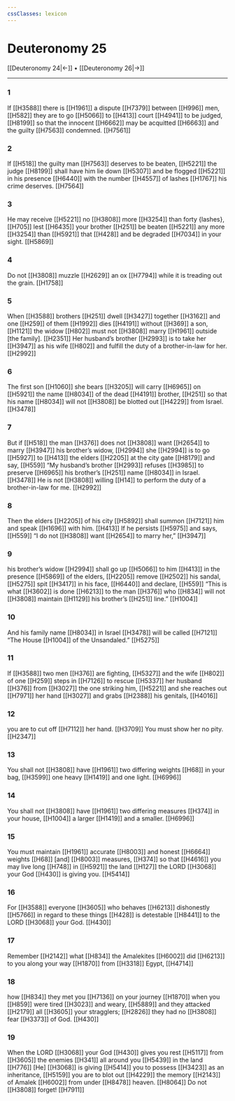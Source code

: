 ```yaml
---
cssClasses: lexicon
---
```


# Deuteronomy 25

[[Deuteronomy 24|←]] • [[Deuteronomy 26|→]]

---

### 1
If [[H3588]] there is [[H1961]] a dispute [[H7379]] between [[H996]] men, [[H582]] they are to go [[H5066]] to [[H413]] court [[H4941]] to be judged, [[H8199]] so that the innocent [[H6662]] may be acquitted [[H6663]] and the guilty [[H7563]] condemned. [[H7561]]

### 2
If [[H518]] the guilty man [[H7563]] deserves to be beaten, [[H5221]] the judge [[H8199]] shall have him lie down [[H5307]] and be flogged [[H5221]] in his presence [[H6440]] with the number [[H4557]] of lashes [[H1767]] his crime deserves. [[H7564]]

### 3
He may receive [[H5221]] no [[H3808]] more [[H3254]] than forty {lashes}, [[H705]] lest [[H6435]] your brother [[H251]] be beaten [[H5221]] any more [[H3254]] than [[H5921]] that [[H428]] and be degraded [[H7034]] in your sight. [[H5869]]

### 4
Do not [[H3808]] muzzle [[H2629]] an ox [[H7794]] while it is treading out the grain. [[H1758]]

### 5
When [[H3588]] brothers [[H251]] dwell [[H3427]] together [[H3162]] and one [[H259]] of them [[H1992]] dies [[H4191]] without [[H369]] a son, [[H1121]] the widow [[H802]] must not [[H3808]] marry [[H1961]] outside [the family]. [[H2351]] Her husband’s brother [[H2993]] is to take her [[H3947]] as his  wife [[H802]] and fulfill the duty of a brother-in-law for her. [[H2992]]

### 6
The first son [[H1060]] she bears [[H3205]] will carry [[H6965]] on [[H5921]] the name [[H8034]] of the dead [[H4191]] brother, [[H251]] so that his name [[H8034]] will not [[H3808]] be blotted out [[H4229]] from Israel. [[H3478]]

### 7
But if [[H518]] the man [[H376]] does not [[H3808]] want [[H2654]] to marry [[H3947]] his brother’s widow, [[H2994]] she [[H2994]] is to go [[H5927]] to [[H413]] the elders [[H2205]] at the city gate [[H8179]] and say, [[H559]] “My husband’s brother [[H2993]] refuses [[H3985]] to preserve [[H6965]] his brother’s [[H251]] name [[H8034]] in Israel. [[H3478]] He is not [[H3808]] willing [[H14]] to perform the duty of a brother-in-law for me. [[H2992]]

### 8
Then the elders [[H2205]] of his city [[H5892]] shall summon [[H7121]] him  and speak [[H1696]] with him. [[H413]] If he persists [[H5975]] and says, [[H559]] “I do not [[H3808]] want [[H2654]] to marry her,” [[H3947]]

### 9
his brother’s widow [[H2994]] shall go up [[H5066]] to him [[H413]] in the presence [[H5869]] of the elders, [[H2205]] remove [[H2502]] his sandal, [[H5275]] spit [[H3417]] in his face, [[H6440]] and declare, [[H559]] “This is what [[H3602]] is done [[H6213]] to the man [[H376]] who [[H834]] will not [[H3808]] maintain [[H1129]] his brother’s [[H251]] line.” [[H1004]]

### 10
And his family name [[H8034]] in Israel [[H3478]] will be called [[H7121]] “The House [[H1004]] of the Unsandaled.” [[H5275]]

### 11
If [[H3588]] two men [[H376]] are fighting, [[H5327]] and the wife [[H802]] of one [[H259]] steps in [[H7126]] to rescue [[H5337]] her husband [[H376]] from [[H3027]] the one striking him, [[H5221]] and she reaches out [[H7971]] her hand [[H3027]] and grabs [[H2388]] his genitals, [[H4016]]

### 12
you are to cut off [[H7112]] her hand. [[H3709]] You must show her no pity. [[H2347]]

### 13
You shall not [[H3808]] have [[H1961]] two differing weights [[H68]] in your bag, [[H3599]] one heavy [[H1419]] and one light. [[H6996]]

### 14
You shall not [[H3808]] have [[H1961]] two differing measures [[H374]] in your house, [[H1004]] a larger [[H1419]] and a smaller. [[H6996]]

### 15
You must maintain [[H1961]] accurate [[H8003]] and honest [[H6664]] weights [[H68]] [and] [[H8003]] measures, [[H374]] so that [[H4616]] you may live long [[H748]] in [[H5921]] the land [[H127]] the LORD [[H3068]] your God [[H430]] is giving you. [[H5414]]

### 16
For [[H3588]] everyone [[H3605]] who behaves [[H6213]] dishonestly [[H5766]] in regard to these things [[H428]] is detestable [[H8441]] to the LORD [[H3068]] your God. [[H430]]

### 17
Remember [[H2142]] what [[H834]] the Amalekites [[H6002]] did [[H6213]] to you  along your way [[H1870]] from [[H3318]] Egypt, [[H4714]]

### 18
how [[H834]] they met you [[H7136]] on your journey [[H1870]] when you [[H859]] were tired [[H3023]] and weary, [[H5889]] and they attacked [[H2179]] all [[H3605]] your stragglers; [[H2826]] they had no [[H3808]] fear [[H3373]] of God. [[H430]]

### 19
When the LORD [[H3068]] your God [[H430]] gives you rest [[H5117]] from [[H3605]] the enemies [[H341]] all around you [[H5439]] in the land [[H776]] [He] [[H3068]] is giving [[H5414]] you to possess [[H3423]] as an inheritance, [[H5159]] you are to blot out [[H4229]] the memory [[H2143]] of Amalek [[H6002]] from under [[H8478]] heaven. [[H8064]] Do not [[H3808]] forget! [[H7911]]

